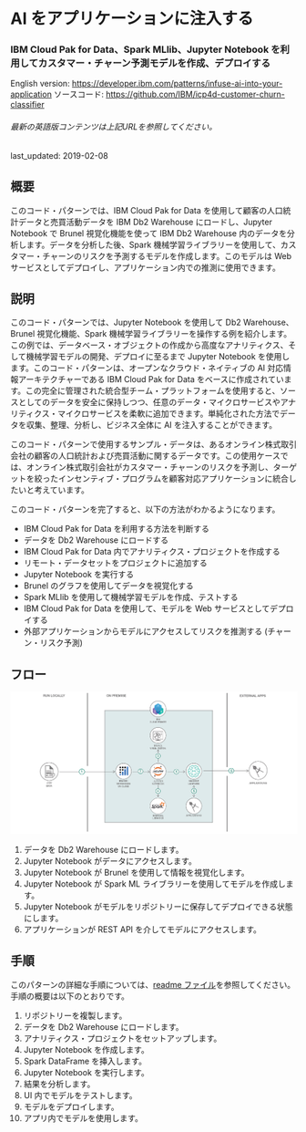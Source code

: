 # AI をアプリケーションに注入する

### IBM Cloud Pak for Data、Spark MLlib、Jupyter Notebook を利用してカスタマー・チャーン予測モデルを作成、デプロイする

English version: https://developer.ibm.com/patterns/infuse-ai-into-your-application
  ソースコード: https://github.com/IBM/icp4d-customer-churn-classifier

###### 最新の英語版コンテンツは上記URLを参照してください。
last_updated: 2019-02-08

 
## 概要

このコード・パターンでは、IBM Cloud Pak for Data を使用して顧客の人口統計データと売買活動データを IBM Db2 Warehouse にロードし、Jupyter Notebook で Brunel 視覚化機能を使って IBM Db2 Warehouse 内のデータを分析します。データを分析した後、Spark 機械学習ライブラリーを使用して、カスタマー・チャーンのリスクを予測するモデルを作成します。このモデルは Web サービスとしてデプロイし、アプリケーション内での推測に使用できます。

## 説明

このコード・パターンでは、Jupyter Notebook を使用して Db2 Warehouse、Brunel 視覚化機能、Spark 機械学習ライブラリーを操作する例を紹介します。この例では、データベース・オブジェクトの作成から高度なアナリティクス、そして機械学習モデルの開発、デプロイに至るまで Jupyter Notebook を使用します。このコード・パターンは、オープンなクラウド・ネイティブの AI 対応情報アーキテクチャーである IBM Cloud Pak for Data をベースに作成されています。この完全に管理された統合型チーム・プラットフォームを使用すると、ソースとしてのデータを安全に保持しつつ、任意のデータ・マイクロサービスやアナリティクス・マイクロサービスを柔軟に追加できます。単純化された方法でデータを収集、整理、分析し、ビジネス全体に AI を注入することができます。

このコード・パターンで使用するサンプル・データは、あるオンライン株式取引会社の顧客の人口統計および売買活動に関するデータです。この使用ケースでは、オンライン株式取引会社がカスタマー・チャーンのリスクを予測し、ターゲットを絞ったインセンティブ・プログラムを顧客対応アプリケーションに統合したいと考えています。

このコード・パターンを完了すると、以下の方法がわかるようになります。

* IBM Cloud Pak for Data を利用する方法を判断する
* データを Db2 Warehouse にロードする
* IBM Cloud Pak for Data 内でアナリティクス・プロジェクトを作成する
* リモート・データセットをプロジェクトに追加する
* Jupyter Notebook を実行する
* Brunel のグラフを使用してデータを視覚化する
* Spark MLlib を使用して機械学習モデルを作成、テストする
* IBM Cloud Pak for Data を使用して、モデルを Web サービスとしてデプロイする
* 外部アプリケーションからモデルにアクセスしてリスクを推測する (チャーン・リスク予測)

## フロー

![フロー](./images/infuse_ai.png)

1. データを Db2 Warehouse にロードします。
1. Jupyter Notebook がデータにアクセスします。
1. Jupyter Notebook が Brunel を使用して情報を視覚化します。
1. Jupyter Notebook が Spark ML ライブラリーを使用してモデルを作成します。
1. Jupyter Notebook がモデルをリポジトリーに保存してデプロイできる状態にします。
1. アプリケーションが REST API を介してモデルにアクセスします。

## 手順

このパターンの詳細な手順については、[readme ファイル](https://github.com/IBM/icp4d-customer-churn-classifier/blob/master/README.md)を参照してください。手順の概要は以下のとおりです。

1. リポジトリーを複製します。
1. データを Db2 Warehouse にロードします。
1. アナリティクス・プロジェクトをセットアップします。
1. Jupyter Notebook を作成します。
1. Spark DataFrame を挿入します。
1. Jupyter Notebook を実行します。
1. 結果を分析します。
1. UI 内でモデルをテストします。
1. モデルをデプロイします。
1. アプリ内でモデルを使用します。
